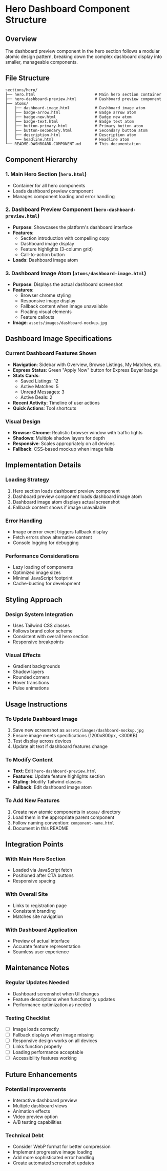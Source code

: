 # Hero Dashboard Component Structure

## Overview
The dashboard preview component in the hero section follows a modular atomic design pattern, breaking down the complex dashboard display into smaller, manageable components.

## File Structure
```
sections/hero/
├── hero.html                          # Main hero section container
├── hero-dashboard-preview.html        # Dashboard preview component
├── atoms/
│   ├── dashboard-image.html           # Dashboard image atom
│   ├── badge-arrow.html               # Badge arrow atom
│   ├── badge-new.html                 # Badge new atom
│   ├── badge-text.html                # Badge text atom
│   ├── button-primary.html            # Primary button atom
│   ├── button-secondary.html          # Secondary button atom
│   ├── description.html               # Description atom
│   └── headline.html                  # Headline atom
└── README-DASHBOARD-COMPONENT.md      # This documentation
```

## Component Hierarchy

### 1. Main Hero Section (`hero.html`)
- Container for all hero components
- Loads dashboard preview component
- Manages component loading and error handling

### 2. Dashboard Preview Component (`hero-dashboard-preview.html`)
- **Purpose**: Showcases the platform's dashboard interface
- **Features**:
  - Section introduction with compelling copy
  - Dashboard image display
  - Feature highlights (3-column grid)
  - Call-to-action button
- **Loads**: Dashboard image atom

### 3. Dashboard Image Atom (`atoms/dashboard-image.html`)
- **Purpose**: Displays the actual dashboard screenshot
- **Features**:
  - Browser chrome styling
  - Responsive image display
  - Fallback content when image unavailable
  - Floating visual elements
  - Feature callouts
- **Image**: `assets/images/dashboard-mockup.jpg`

## Dashboard Image Specifications

### Current Dashboard Features Shown
- **Navigation**: Sidebar with Overview, Browse Listings, My Matches, etc.
- **Express Status**: Green "Apply Now" button for Express Buyer badge
- **Stats Cards**: 
  - Saved Listings: 12
  - Active Matches: 5
  - Unread Messages: 3
  - Active Deals: 2
- **Recent Activity**: Timeline of user actions
- **Quick Actions**: Tool shortcuts

### Visual Design
- **Browser Chrome**: Realistic browser window with traffic lights
- **Shadows**: Multiple shadow layers for depth
- **Responsive**: Scales appropriately on all devices
- **Fallback**: CSS-based mockup when image fails

## Implementation Details

### Loading Strategy
1. Hero section loads dashboard preview component
2. Dashboard preview component loads dashboard image atom
3. Dashboard image atom displays actual screenshot
4. Fallback content shows if image unavailable

### Error Handling
- Image onerror event triggers fallback display
- Fetch errors show alternative content
- Console logging for debugging

### Performance Considerations
- Lazy loading of components
- Optimized image sizes
- Minimal JavaScript footprint
- Cache-busting for development

## Styling Approach

### Design System Integration
- Uses Tailwind CSS classes
- Follows brand color scheme
- Consistent with overall hero section
- Responsive breakpoints

### Visual Effects
- Gradient backgrounds
- Shadow layers
- Rounded corners
- Hover transitions
- Pulse animations

## Usage Instructions

### To Update Dashboard Image
1. Save new screenshot as `assets/images/dashboard-mockup.jpg`
2. Ensure image meets specifications (1200x800px, <300KB)
3. Test display across devices
4. Update alt text if dashboard features change

### To Modify Content
- **Text**: Edit `hero-dashboard-preview.html`
- **Features**: Update feature highlights section
- **Styling**: Modify Tailwind classes
- **Fallback**: Edit dashboard image atom

### To Add New Features
1. Create new atomic components in `atoms/` directory
2. Load them in the appropriate parent component
3. Follow naming convention: `component-name.html`
4. Document in this README

## Integration Points

### With Main Hero Section
- Loaded via JavaScript fetch
- Positioned after CTA buttons
- Responsive spacing

### With Overall Site
- Links to registration page
- Consistent branding
- Matches site navigation

### With Dashboard Application
- Preview of actual interface
- Accurate feature representation
- Seamless user experience

## Maintenance Notes

### Regular Updates Needed
- Dashboard screenshot when UI changes
- Feature descriptions when functionality updates
- Performance optimization as needed

### Testing Checklist
- [ ] Image loads correctly
- [ ] Fallback displays when image missing
- [ ] Responsive design works on all devices
- [ ] Links function properly
- [ ] Loading performance acceptable
- [ ] Accessibility features working

## Future Enhancements

### Potential Improvements
- Interactive dashboard preview
- Multiple dashboard views
- Animation effects
- Video preview option
- A/B testing capabilities

### Technical Debt
- Consider WebP format for better compression
- Implement progressive image loading
- Add more sophisticated error handling
- Create automated screenshot updates
